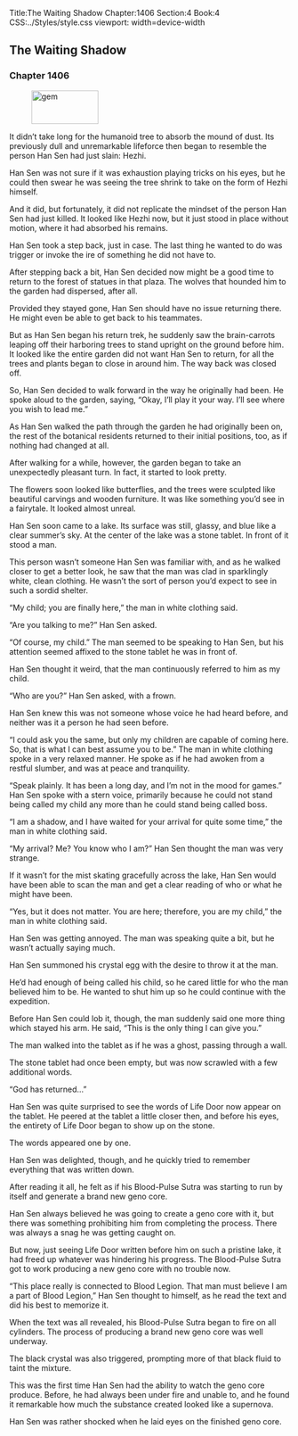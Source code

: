 Title:The Waiting Shadow 
Chapter:1406 
Section:4 
Book:4 
CSS:../Styles/style.css 
viewport: width=device-width
  
## The Waiting Shadow
### Chapter 1406 
<figure>
	<img src="../Images/gem.gif" alt="gem" id="gem" width="120" height="60" />
</figure>
  

  
  It didn’t take long for the humanoid tree to absorb the mound of dust. Its previously dull and unremarkable lifeforce then began to resemble the person Han Sen had just slain: Hezhi.

Han Sen was not sure if it was exhaustion playing tricks on his eyes, but he could then swear he was seeing the tree shrink to take on the form of Hezhi himself.

And it did, but fortunately, it did not replicate the mindset of the person Han Sen had just killed. It looked like Hezhi now, but it just stood in place without motion, where it had absorbed his remains.

Han Sen took a step back, just in case. The last thing he wanted to do was trigger or invoke the ire of something he did not have to.

After stepping back a bit, Han Sen decided now might be a good time to return to the forest of statues in that plaza. The wolves that hounded him to the garden had dispersed, after all.

Provided they stayed gone, Han Sen should have no issue returning there. He might even be able to get back to his teammates.

But as Han Sen began his return trek, he suddenly saw the brain-carrots leaping off their harboring trees to stand upright on the ground before him. It looked like the entire garden did not want Han Sen to return, for all the trees and plants began to close in around him. The way back was closed off.

So, Han Sen decided to walk forward in the way he originally had been. He spoke aloud to the garden, saying, “Okay, I’ll play it your way. I’ll see where you wish to lead me.”

As Han Sen walked the path through the garden he had originally been on, the rest of the botanical residents returned to their initial positions, too, as if nothing had changed at all.

After walking for a while, however, the garden began to take an unexpectedly pleasant turn. In fact, it started to look pretty.

The flowers soon looked like butterflies, and the trees were sculpted like beautiful carvings and wooden furniture. It was like something you’d see in a fairytale. It looked almost unreal.

Han Sen soon came to a lake. Its surface was still, glassy, and blue like a clear summer’s sky. At the center of the lake was a stone tablet. In front of it stood a man.

This person wasn’t someone Han Sen was familiar with, and as he walked closer to get a better look, he saw that the man was clad in sparklingly white, clean clothing. He wasn’t the sort of person you’d expect to see in such a sordid shelter.

“My child; you are finally here,” the man in white clothing said.

“Are you talking to me?” Han Sen asked.

“Of course, my child.” The man seemed to be speaking to Han Sen, but his attention seemed affixed to the stone tablet he was in front of.

Han Sen thought it weird, that the man continuously referred to him as my child.

“Who are you?” Han Sen asked, with a frown.

Han Sen knew this was not someone whose voice he had heard before, and neither was it a person he had seen before.

“I could ask you the same, but only my children are capable of coming here. So, that is what I can best assume you to be.” The man in white clothing spoke in a very relaxed manner. He spoke as if he had awoken from a restful slumber, and was at peace and tranquility.

“Speak plainly. It has been a long day, and I’m not in the mood for games.” Han Sen spoke with a stern voice, primarily because he could not stand being called my child any more than he could stand being called boss.

“I am a shadow, and I have waited for your arrival for quite some time,” the man in white clothing said.

“My arrival? Me? You know who I am?” Han Sen thought the man was very strange.

If it wasn’t for the mist skating gracefully across the lake, Han Sen would have been able to scan the man and get a clear reading of who or what he might have been.

“Yes, but it does not matter. You are here; therefore, you are my child,” the man in white clothing said.

Han Sen was getting annoyed. The man was speaking quite a bit, but he wasn’t actually saying much.

Han Sen summoned his crystal egg with the desire to throw it at the man.

He’d had enough of being called his child, so he cared little for who the man believed him to be. He wanted to shut him up so he could continue with the expedition.

Before Han Sen could lob it, though, the man suddenly said one more thing which stayed his arm. He said, “This is the only thing I can give you.”

The man walked into the tablet as if he was a ghost, passing through a wall.

The stone tablet had once been empty, but was now scrawled with a few additional words.

“God has returned…”

Han Sen was quite surprised to see the words of Life Door now appear on the tablet. He peered at the tablet a little closer then, and before his eyes, the entirety of Life Door began to show up on the stone.

The words appeared one by one.

Han Sen was delighted, though, and he quickly tried to remember everything that was written down.

After reading it all, he felt as if his Blood-Pulse Sutra was starting to run by itself and generate a brand new geno core.

Han Sen always believed he was going to create a geno core with it, but there was something prohibiting him from completing the process. There was always a snag he was getting caught on.

But now, just seeing Life Door written before him on such a pristine lake, it had freed up whatever was hindering his progress. The Blood-Pulse Sutra got to work producing a new geno core with no trouble now.

“This place really is connected to Blood Legion. That man must believe I am a part of Blood Legion,” Han Sen thought to himself, as he read the text and did his best to memorize it.

When the text was all revealed, his Blood-Pulse Sutra began to fire on all cylinders. The process of producing a brand new geno core was well underway.

The black crystal was also triggered, prompting more of that black fluid to taint the mixture.

This was the first time Han Sen had the ability to watch the geno core produce. Before, he had always been under fire and unable to, and he found it remarkable how much the substance created looked like a supernova.

Han Sen was rather shocked when he laid eyes on the finished geno core.
